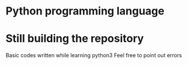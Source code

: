 # Python programming language
# Still building the repository

Basic codes written while learning python3 
Feel free to point out errors
